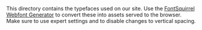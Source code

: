 This directory contains the typefaces used on our site. Use the [FontSquirrel Webfont Generator](https://www.fontsquirrel.com/tools/webfont-generator) to convert these into assets served to the browser. Make sure to use expert settings and to disable changes to vertical spacing.
